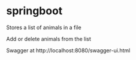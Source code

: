 # springboot


Stores a list of animals in a file

Add or delete animals from the list

Swagger at http://localhost:8080/swagger-ui.html